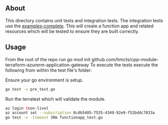 ## About
This directory contains unit tests and integration tests.
The integration tests use the [examples-complete](../../examples/complete). This will create a
function app and related resources which will be tested to ensure they are built correctly.


## Usage

From the root of the repo run
go mod init github.com/hmcts/cpp-module-terraform-azurerm-application-gateway
To execute the tests execute the following from within the test file's folder:

Ensure your go environment is setup.

```bash
go test -v pre_test.go
```

Run the terratest which will validate the module.
```bash
az login (non-live)
az account set --subscription 8cdb5405-7535-4349-92e9-f52bddc7833a
go test -v -timeout 30m functionapp_test.go
```

